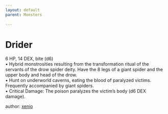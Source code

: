 ```yaml
---
layout: default
parent: Monsters 
   
--- 
```

# Drider
6 HP, 14 DEX, bite (d6)  
• Hybrid monstrosities resulting from the transformation ritual of the servants of the drow spider deity.   Have the 8 legs of a giant spider and the upper body and head of the drow.  
• Hunt on underworld caverns, eating the blood of paralyzed victims.   Frequently accompanied by giant spiders.  
• Critical Damage: The poison paralyzes the victim’s body (d6 DEX damage).  




author: [xenio](https://xenioinabottle.blogspot.com/2021/02/classic-monsters-for-cairnito-part-1.html) 


